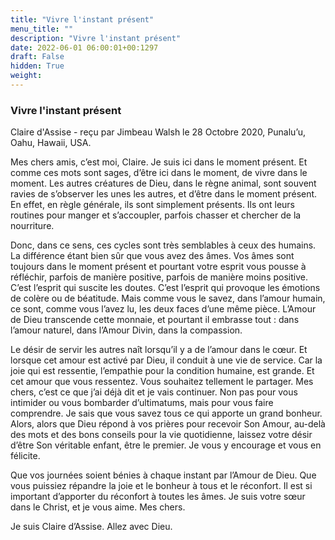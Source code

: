 ```yaml
---
title: "Vivre l'instant présent"
menu_title: ""
description: "Vivre l'instant présent"
date: 2022-06-01 06:00:01+00:1297
draft: False
hidden: True
weight:
---
```

### Vivre l'instant présent

Claire d'Assise - reçu par Jimbeau Walsh le 28 Octobre 2020, Punalu’u, Oahu, Hawaii, USA.

Mes chers amis, c’est moi, Claire. Je suis ici dans le moment présent. Et comme ces mots sont sages, d’être ici dans le moment, de vivre dans le moment. Les autres créatures de Dieu, dans le règne animal, sont souvent ravies de s’observer les unes les autres, et d’être dans le moment présent. En effet, en règle générale, ils sont simplement présents. Ils ont leurs routines pour manger et s’accoupler, parfois chasser et chercher de la nourriture.

Donc, dans ce sens, ces cycles sont très semblables à ceux des humains. La différence étant bien sûr que vous avez des âmes. Vos âmes sont toujours dans le moment présent et pourtant votre esprit vous pousse à réfléchir, parfois de manière positive, parfois de manière moins positive. C’est l’esprit qui suscite les doutes. C’est l’esprit qui provoque les émotions de colère ou de béatitude. Mais comme vous le savez, dans l’amour humain, ce sont, comme vous l’avez lu, les deux faces d’une même pièce. L’Amour de Dieu transcende cette monnaie, et pourtant il embrasse tout : dans l’amour naturel, dans l’Amour Divin, dans la compassion.

Le désir de servir les autres naît lorsqu’il y a de l’amour dans le cœur. Et lorsque cet amour est activé par Dieu, il conduit à une vie de service. Car la joie qui est ressentie, l’empathie pour la condition humaine, est grande. Et cet amour que vous ressentez. Vous souhaitez tellement le partager. Mes chers, c’est ce que j’ai déjà dit et je vais continuer. Non pas pour vous intimider ou vous bombarder d’ultimatums, mais pour vous faire comprendre. Je sais que vous savez tous ce qui apporte un grand bonheur. Alors, alors que Dieu répond à vos prières pour recevoir Son Amour, au-delà des mots et des bons conseils pour la vie quotidienne, laissez votre désir d’être Son véritable enfant, être le premier. Je vous y encourage et vous en félicite.

Que vos journées soient bénies à chaque instant par l’Amour de Dieu. Que vous puissiez répandre la joie et le bonheur à tous et le réconfort. Il est si important d’apporter du réconfort à toutes les âmes. Je suis votre sœur dans le Christ, et je vous aime. Mes chers.

Je suis Claire d’Assise. Allez avec Dieu.

